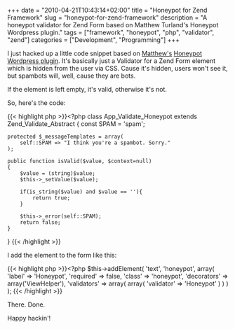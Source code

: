 +++
date = "2010-04-21T10:43:14+02:00"
title = "Honeypot for Zend Framework"
slug = "honeypot-for-zend-framework"
description = "A honeypot validator for Zend Form based on Matthew Turland's Honeypot Wordpress plugin."
tags = ["framework", "honeypot", "php", "validator", "zend"]
categories = ["Development", "Programming"]
+++

I just hacked up a little code snippet based on <a href="http://twitter.com/elazar">Matthew's</a> <a href="http://matthewturland.com/2010/01/01/im-a-honey-pot/">Honeypot Wordpress plugin</a>. It's basically just a Validator for a Zend Form element which is hidden from the user via CSS. Cause it's hidden, users won't see it, but spambots will, well, cause they are bots.

If the element is left empty, it's valid, otherwise it's not.

So, here's the code:

{{< highlight php >}}<?php
class App_Validate_Honeypot extends Zend_Validate_Abstract
{
    const SPAM = 'spam';

    protected $_messageTemplates = array(
        self::SPAM => "I think you're a spambot. Sorry."
    );

    public function isValid($value, $context=null)
    {
        $value = (string)$value;
        $this->_setValue($value);

        if(is_string($value) and $value == ''){
            return true;
        }

        $this->_error(self::SPAM);
        return false;
    }
}
{{< /highlight >}}

I add the element to the form like this:

{{< highlight php >}}<?php
$this->addElement(
    'text',
    'honeypot',
    array(
        'label' => 'Honeypot',
        'required' => false,
        'class' => 'honeypot',
        'decorators' => array('ViewHelper'),
        'validators' => array(
            array(
                'validator' => 'Honeypot'
            )
        )
    )
);
{{< /highlight >}}

There. Done.

Happy hackin'!
